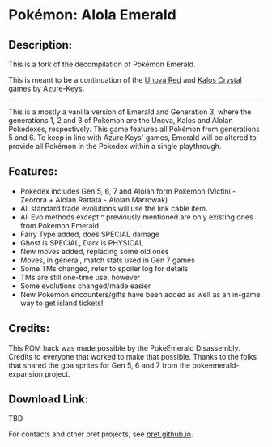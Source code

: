 # Pokémon: Alola Emerald

## Description:
This is a fork of the decompilation of Pokémon Emerald.

This is meant to be a continuation of the [Unova Red](https://www.pokecommunity.com/showthread.php?t=413878) and [Kalos Crystal](https://www.pokecommunity.com/showthread.php?t=416208) games by [Azure-Keys](https://github.com/Salsbar).

--- 

This is a mostly a vanilla version of Emerald and Generation 3, where the generations 1, 2 and 3 of Pokémon are the Unova, Kalos and Alolan Pokedexes, respectively. This game features all Pokémon from generations 5 and 6. To keep in line with Azure Keys' games, Emerald will be altered to provide all Pokémon in the Pokedex within a single playthrough.

## Features:
- Pokedex includes Gen 5, 6, 7 and Alolan form Pokémon (Victini - Zeorora + Alolan Rattata - Alolan Marrowak)
- All standard trade evolutions will use the link cable item. 
- All Evo methods except ^ previously mentioned are only existing ones from Pokémon Emerald.
- Fairy Type added, does SPECIAL damage
- Ghost is SPECIAL, Dark is PHYSICAL
- New moves added, replacing some old ones
- Moves, in general, match stats used in Gen 7 games
- Some TMs changed, refer to spoiler log for details
- TMs are still one-time use, however
- Some evolutions changed/made easier
- New Pokemon encounters/gifts have been added as well as an in-game way to get island tickets!

## Credits:
This ROM hack was made possible by the PokeEmerald Disassembly. Credits to everyone that worked to make that possible.
Thanks to the folks that shared the gba sprites for Gen 5, 6 and 7 from the pokeemerald-expansion project.

## Download Link:
TBD



For contacts and other pret projects, see [pret.github.io](https://pret.github.io/).
